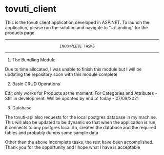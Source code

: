# tovuti_client
 
 This is the tovuti client application developed in ASP.NET.
 To launch the application, please run the solution and navigate to "~/Landing" for the products page.
 
 -------------------------------------------------------------------------
                             INCOMPLETE TASKS
 -------------------------------------------------------------------------
 
 1. The Bundling Module

Due to time allocated, I was unable to finish this module but I will be updating the repository soon with this module
complete

2. Basic CRUD Operations

Edit only works for Products at the moment. For Categories and Attributes - Still in development.
Will be updated by end of today - 07/09/2021

3. Database

The tovuti-api also requests for the local postgres database in my machine.
This will also be updated to be dynamic so that when the application is run, it connects to any postgres local db, creates the
database and the required tables and probably dumps some sample data



Other than the above incomplete tasks, the rest have been accomplished.
Thank you for the opportunity and I hope what I have is acceptable 
